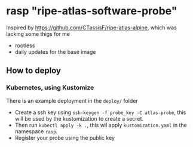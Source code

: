 # rasp "ripe-atlas-software-probe"

Inspired by https://github.com/CTassisF/ripe-atlas-alpine, which was lacking some thigs for me

* rootless
* daily updates for the base image

## How to deploy

### Kubernetes, using Kustomize

There is an example deployment in the `deploy/` folder

* Create a ssh key using `ssh-keygen -f probe_key -C atlas-probe`, this will be used by the kustomization to create a secret.
* Then run `kubectl apply -k .`, this wil apply `kustomization.yaml` in the namespace `rasp`.
* Register your probe using the public key
